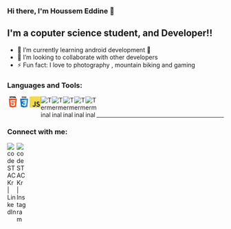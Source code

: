 ### Hi there, I'm Houssem Eddine 👋

## I'm a  coputer science student, and Developer!!

- 🌱 I’m currently learning android development 📱
- 👯 I’m looking to collaborate with other developers
- ⚡ Fun fact: I love to photography , mountain biking and gaming

### Languages and Tools:

<img align="left" alt="HTML5" width="26px" src="https://raw.githubusercontent.com/github/explore/80688e429a7d4ef2fca1e82350fe8e3517d3494d/topics/html/html.png" />
<img align="left" alt="CSS3" width="26px" src="https://raw.githubusercontent.com/github/explore/80688e429a7d4ef2fca1e82350fe8e3517d3494d/topics/css/css.png" />
<img align="left" alt="JavaScript" width="26px" src="https://raw.githubusercontent.com/github/explore/80688e429a7d4ef2fca1e82350fe8e3517d3494d/topics/javascript/javascript.png" />
<img align="left" alt="Terminal" width="26px" src="https://img.icons8.com/nolan/64/github.png" />
<img align="left" alt="Terminal" width="26px" src="https://img.icons8.com/color/48/000000/git.png" />
<img align="left" alt="Terminal" width="26px" src="https://img.icons8.com/color/48/000000/java-coffee-cup-logo--v1.png" />
<img align="left" alt="Terminal" width="26px" src="https://img.icons8.com/color/48/000000/kotlin.png" />
<img align="left" alt="Terminal" width="26px" src="https://img.icons8.com/dusk/64/000000/android.png" />
<br />
<br />

---

### Connect with me:

<a href="https://www.linkedin.com/in/baba-bendermel-houssem-eddine/" >
  <img align="left" alt="codeSTACKr | LinkedIn" width="22px" src="https://img.icons8.com/fluency/48/000000/linkedin.png" />
</a>

<a href="https://www.instagram.com/houssem.38/?hl=fr">
  <img align="left" alt="codeSTACKr | Instagram" width="22px" src="https://img.icons8.com/color/48/000000/instagram-new--v1.png" />
</a>

<br />
